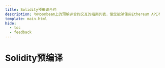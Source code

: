 ```yaml
---
title: Solidity预编译合约
description: 与Moonbeam上的预编译合约交互的指南列表，使您能够使用Ethereum API与Substrate功能进行交互。
template: main.html
hide:
  - toc
  - feedback
---
```


<h1 class='subsection-title'>Solidity预编译</h1>
<div class='subsection-wrapper'></div>